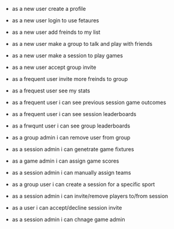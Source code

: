 - as a new user create a profile
- as a new user login to use fetaures
- as a new user add freinds to my list
- as a new user make a group to talk and play with friends
- as a new user make a session to play games
- as a new user accept group invite

- as a frequent user invite more freinds to group
- as a frequest user see my stats
- as a frequent user i can see previous session game outcomes
- as a frequent user i can see session leaderboards
- as a frwqunt user i can see group leaderboards

- as a group admin i can remove user from group
- as a session admin i can genetrate game fixtures
- as a game admin i can assign game scores
- as a session admin i can manually assign teams
- as a group user i can create a session for a specific sport
- as a session admin i can invite/remove players to/from session
- as a user i can accept/decline session invite
- as a session admin i can chnage game admin


